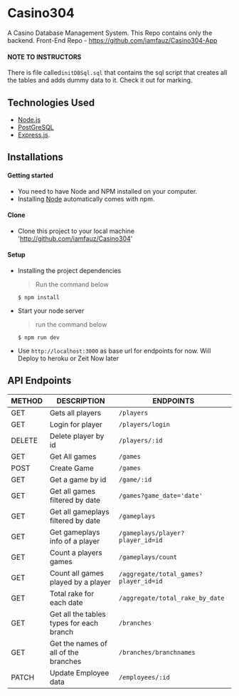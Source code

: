 # Casino304
A Casino Database Management System. This Repo contains only the backend.
Front-End Repo - https://github.com/iamfauz/Casino304-App

#### NOTE TO INSTRUCTORS
There is file called`initDBSql.sql` that contains the sql script that creates all the tables and adds dummy data to it. Check it out for marking.

## Technologies Used

[node]: (https://nodejs.org)

- [Node.js](node)
- [PostGreSQL](node)
- [Express.js](https://expressjs.com).

## Installations

#### Getting started

- You need to have Node and NPM installed on your computer.
- Installing [Node](node) automatically comes with npm.

#### Clone

- Clone this project to your local machine 'http://github.com/iamfauz/Casino304'

#### Setup

- Installing the project dependencies
  > Run the command below
  ```shell
  $ npm install
  ```
- Start your node server
  > run the command below
  ```shell
  $ npm run dev
  ```
- Use `http://localhost:3000` as base url for endpoints for now. Will Deploy to heroku or Zeit Now later

## API Endpoints

| METHOD | DESCRIPTION                             | ENDPOINTS                                |  
| ------ | --------------------------------------- | ---------------------------------------- |               
|  GET   | Gets all players                        | `/players`                               |               
|  GET   | Login for player                        | `/players/login`                         | 
|  DELETE| Delete player by id                     | `/players/:id`                           |            
|  GET   | Get All games                           | `/games`                                 |
|  POST  | Create Game                             | `/games`                                 |
|  GET   | Get a game by id                        | `/game/:id`                              |
|  GET   | Get all games filtered by date          | `/games?game_date='date'`                |
|  GET   | Get all gameplays filtered by date      | `/gameplays`                             |
|  GET   | Get gameplays info of a player          | `/gameplays/player?player_id=id`         |
|  GET   | Count a players games                   | `/gameplays/count`                       |
|  GET   | Count all games played by a player      | `/aggregate/total_games?player_id=id`    |
|  GET   | Total rake for each date                | `/aggregate/total_rake_by_date`          |
|  GET   | Get all the tables types for each branch| `/branches`                              |
|  GET   | Get the names of all of the branches    | `/branches/branchnames`                  |
|  PATCH | Update Employee data                    | `/employees/:id`                         |



